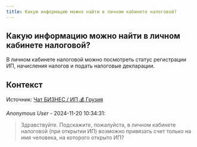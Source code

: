 ```yaml
---
title: Какую информацию можно найти в личном кабинете налоговой?
---
```


## Какую информацию можно найти в личном кабинете налоговой?

В личном кабинете налоговой можно посмотреть статус регистрации ИП, начисления налогов и подать налоговые декларации.

## Контекст

Источник: [Чат БИЗНЕС / ИП 💰 Грузия](https://t.me/ip_ge)

_Anonymous User_ - 2024-11-20 10:34:31:

> Здравствуйте. Подскажите, пожалуйста, в личном кабинете налоговой (при открытии ИП) возможно привязать счет только на имя человека, на которого открыто ИП?
